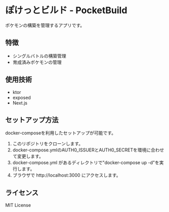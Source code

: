 # ぽけっとビルド - PocketBuild

ポケモンの構築を管理するアプリです。

## 特徴

- シングルバトルの構築管理
- 育成済みポケモンの管理

## 使用技術

- ktor
- exposed
- Next.js

## セットアップ方法

docker-composeを利用したセットアップが可能です。

1. このリポジトリをクローンします。
2. docker-compose.ymlのAUTH0_ISSUERとAUTH0_SECRETを環境に合わせて変更します。
3. docker-compose.yml があるディレクトリで"docker-compose up -d"を実行します。
4. ブラウザで http://localhost:3000 にアクセスします。

## ライセンス
MIT License